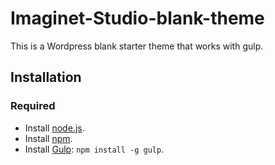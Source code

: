 # Imaginet-Studio-blank-theme
This is a Wordpress blank starter theme that works with gulp.
## Installation
### Required
* Install [node.js](https://nodejs.org/en/).
* Install [npm](http://blog.npmjs.org/post/85484771375/how-to-install-npm).
* Install [Gulp](http://gulpjs.com/): `npm install -g gulp`.

